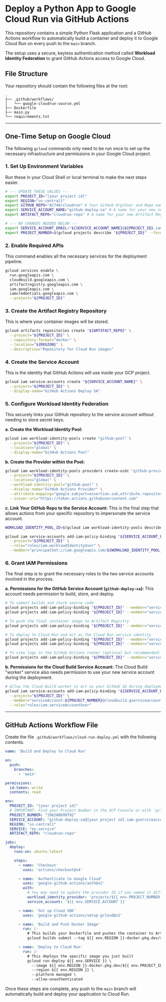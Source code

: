 # Deploy a Python App to Google Cloud Run via GitHub Actions

This repository contains a simple Python Flask application and a GitHub Actions workflow to automatically build a container and deploy it to Google Cloud Run on every push to the `main` branch.

The setup uses a secure, keyless authentication method called **Workload Identity Federation** to grant GitHub Actions access to Google Cloud.

## File Structure

Your repository should contain the following files at the root:

```
.
├── .github/workflows/
│   └── google-cloudrun-source.yml
├── Dockerfile
├── main.py
└── requirements.txt
```

-----

## One-Time Setup on Google Cloud

The following `gcloud` commands only need to be run once to set up the necessary infrastructure and permissions in your Google Cloud project.

### 1\. Set Up Environment Variables

Run these in your Cloud Shell or local terminal to make the next steps easier.

```bash
# --- UPDATE THESE VALUES ---
export PROJECT_ID="[your project id]"
export REGION="us-central1"
export GITHUB_REPO="AC740/cloudrun" # Your GitHub Org/User and Repo name
export SERVICE_ACCOUNT_NAME="github-deploy-sa" # A name for your new service account
export ARTIFACT_REPO="cloudrun-repo" # A name for your new Artifact Registry repo

# --- NO CHANGES NEEDED BELOW ---
export SERVICE_ACCOUNT_EMAIL="${SERVICE_ACCOUNT_NAME}@${PROJECT_ID}.iam.gserviceaccount.com"
export PROJECT_NUMBER=$(gcloud projects describe "${PROJECT_ID}" --format="value(projectNumber)")
```

### 2\. Enable Required APIs

This command enables all the necessary services for the deployment pipeline.

```bash
gcloud services enable \
  run.googleapis.com \
  cloudbuild.googleapis.com \
  artifactregistry.googleapis.com \
  iam.googleapis.com \
  iamcredentials.googleapis.com \
  --project="${PROJECT_ID}"
```

### 3\. Create the Artifact Registry Repository

This is where your container images will be stored.

```bash
gcloud artifacts repositories create "${ARTIFACT_REPO}" \
  --project="${PROJECT_ID}" \
  --repository-format="docker" \
  --location="${REGION}" \
  --description="Repository for Cloud Run images"
```

### 4\. Create the Service Account

This is the identity that GitHub Actions will use inside your GCP project.

```bash
gcloud iam service-accounts create "${SERVICE_ACCOUNT_NAME}" \
  --project="${PROJECT_ID}" \
  --display-name="GitHub Actions Deploy SA"
```

### 5\. Configure Workload Identity Federation

This securely links your GitHub repository to the service account without needing to store secret keys.

**a. Create the Workload Identity Pool:**

```bash
gcloud iam workload-identity-pools create "github-pool" \
  --project="${PROJECT_ID}" \
  --location="global" \
  --display-name="GitHub Actions Pool"
```

**b. Create the Provider within the Pool:**

```bash
gcloud iam workload-identity-pools providers create-oidc "github-provider" \
  --project="${PROJECT_ID}" \
  --location="global" \
  --workload-identity-pool="github-pool" \
  --display-name="GitHub Actions Provider" \
  --attribute-mapping="google.subject=assertion.sub,attribute.repository=assertion.repository" \
  --issuer-uri="https://token.actions.githubusercontent.com"
```

**c. Link Your GitHub Repo to the Service Account:**
This is the final step that allows actions from your specific repository to impersonate the service account.

```bash
WORKLOAD_IDENTITY_POOL_ID=$(gcloud iam workload-identity-pools describe "github-pool" --project="${PROJECT_ID}" --location="global" --format="value(name)")

gcloud iam service-accounts add-iam-policy-binding "${SERVICE_ACCOUNT_EMAIL}" \
  --project="${PROJECT_ID}" \
  --role="roles/iam.workloadIdentityUser" \
  --member="principalSet://iam.googleapis.com/${WORKLOAD_IDENTITY_POOL_ID}/attribute.repository/${GITHUB_REPO}"
```

### 6\. Grant IAM Permissions

The final step is to grant the necessary roles to the two service accounts involved in the process.

**a. Permissions for the GitHub Service Account (`github-deploy-sa`):**
This account needs permission to build, store, and deploy.

```bash
# To submit builds and store source code
gcloud projects add-iam-policy-binding "${PROJECT_ID}" --member="serviceAccount:${SERVICE_ACCOUNT_EMAIL}" --role="roles/cloudbuild.builds.editor"
gcloud projects add-iam-policy-binding "${PROJECT_ID}" --member="serviceAccount:${SERVICE_ACCOUNT_EMAIL}" --role="roles/storage.objectAdmin"

# To push the final container image to Artifact Registry
gcloud projects add-iam-policy-binding "${PROJECT_ID}" --member="serviceAccount:${SERVICE_ACCOUNT_EMAIL}" --role="roles/artifactregistry.writer"

# To deploy to Cloud Run and act as the Cloud Run service identity
gcloud projects add-iam-policy-binding "${PROJECT_ID}" --member="serviceAccount:${SERVICE_ACCOUNT_EMAIL}" --role="roles/run.admin"
gcloud projects add-iam-policy-binding "${PROJECT_ID}" --member="serviceAccount:${SERVICE_ACCOUNT_EMAIL}" --role="roles/iam.serviceAccountUser"

# To view logs in the GitHub Actions runner (optional but recommended)
gcloud projects add-iam-policy-binding "${PROJECT_ID}" --member="serviceAccount:${SERVICE_ACCOUNT_EMAIL}" --role="roles/logging.viewer"
```

**b. Permissions for the Cloud Build Service Account:**
The Cloud Build "worker" service also needs permission to use your new service account during the deployment.

```bash
# Allow the Cloud Build worker to act as your GitHub SA during deployment
gcloud iam service-accounts add-iam-policy-binding "${SERVICE_ACCOUNT_EMAIL}" \
  --project="${PROJECT_ID}" \
  --member="serviceAccount:${PROJECT_NUMBER}@cloudbuild.gserviceaccount.com" \
  --role="roles/iam.serviceAccountUser"
```

-----

## GitHub Actions Workflow File

Create the file `.github/workflows/cloud-run-deploy.yml` with the following contents.

```yaml
name: 'Build and Deploy to Cloud Run'

on:
  push:
    branches:
      - 'main'

permissions:
  id-token: write
  contents: read

env:
  PROJECT_ID: "[your project id]"
  # IMPORTANT: Find your Project Number in the GCP Console or with 'gcloud projects describe'
  PROJECT_NUMBER: "196200699792"
  SERVICE_ACCOUNT: "github-deploy-sa@[your project id].iam.gserviceaccount.com"
  REGION: "us-central1"
  SERVICE: "my-service"
  ARTIFACT_REPO: "cloudrun-repo"

jobs:
  deploy:
    runs-on: ubuntu-latest

    steps:
      - name: 'Checkout'
        uses: 'actions/checkout@v4'

      - name: 'Authenticate to Google Cloud'
        uses: 'google-github-actions/auth@v2'
        with:
          # You may need to update the provider ID if you named it differently
          workload_identity_provider: 'projects/${{ env.PROJECT_NUMBER }}/locations/global/workloadIdentityPools/github-pool/providers/github-provider'
          service_account: '${{ env.SERVICE_ACCOUNT }}'

      - name: 'Set up Cloud SDK'
        uses: 'google-github-actions/setup-gcloud@v2'

      - name: 'Build and Push Docker Image'
        run: |-
          # This builds your Dockerfile and pushes the container to Artifact Registry
          gcloud builds submit --tag ${{ env.REGION }}-docker.pkg.dev/${{ env.PROJECT_ID }}/${{ env.ARTIFACT_REPO }}/${{ env.SERVICE }}

      - name: 'Deploy to Cloud Run'
        run: |-
          # This deploys the specific image you just built
          gcloud run deploy ${{ env.SERVICE }} \
            --image ${{ env.REGION }}-docker.pkg.dev/${{ env.PROJECT_ID }}/${{ env.ARTIFACT_REPO }}/${{ env.SERVICE }} \
            --region ${{ env.REGION }} \
            --platform managed \
            --allow-unauthenticated
```

Once these steps are complete, any push to the `main` branch will automatically build and deploy your application to Cloud Run.
